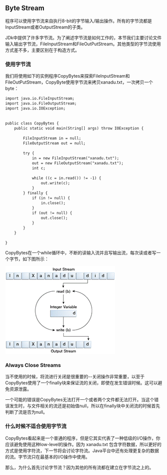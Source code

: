 ## Byte Stream

程序可以使用字节流来自执行8-bit的字节输入/输出操作。所有的字节流都是InputStream或者OutputStream的子类。


JDk中提供了许多字节流。为了阐述字节流是如何工作的，本节我们主要讨论文件输入输出字节流，FileInputStream和FileOutPutStream。其他类型的字节流使用方式差不多，主要区别在于构造方式。


### 使用字节流

我们将使用如下的实例程序CopyBytes来探索FileInputStream和FileOutPutStream，CopyByte使用字节流来拷贝xanadu.txt，一次拷贝一个byte：


```
import java.io.FileInputStream;
import java.io.FileOutputStream;
import java.io.IOException;


public class CopyBytes {
	public static void main(String[] args) throw IOException {
	
		FileInputStream in = null;
		FileOutputStream out = null;
		
		try {
			in = new FileInputStream("xanadu.txt");
			out = new FileOutputStream("xanadu.txt");
			int c;
			
			while ((c = in.read()) != -1) {
				out.write(c);
			}
		} finally {
			if (in != null) {
				in.close();
			}
			if (out != null) {
				out.close();
			}
		}
	}

}

```


CopyBytes在一个while循环中，不断的读输入流并且写输出流，每次读或者写一个字节，如下图所示：

![](byteStream.gif)



### Always Close Streams

当不使用的时候，将流进行关闭是很重要的--关闭操作非常重要，以至于CopyBytes使用了一个finally块来保证流的关闭，即使在发生错误时候。这可以避免资源泄露。


一个可能的错误是CopyBytes无法打开一个或者两个文件都无法打开。当这个错误发生时，与文件相关的流还是初始值null，所以在finally块中关闭流的时候首先判断了流是否为null。


### 什么时候不适合使用字节流

CopyBytes看起来是一个普通的程序，但是它其实代表了一种低级的I/O操作，你应该避免使用这种low-level的操作。因为 xanadu.txt 包含字符数据，所以更好的方式是使用字符流，下一节将会讨论字符流。Java平台中还有处理更复杂的数据的流。字节流只在最基本的I/O操作中使用。


那么，为什么首先讨论字节流？因为其他的所有流都在建立在字节流之上的。





































